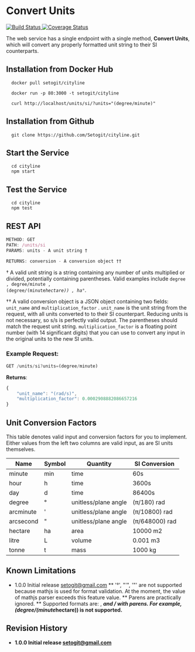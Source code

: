 # Convert Units

<a href='https://travis-ci.org/Setogit/cityline'>
<img src='https://travis-ci.org/Setogit/cityline.svg?branch=master' alt='Build Status'/>
</a>
<a href='https://coveralls.io/github/Setogit/cityline'><img src='https://coveralls.io/repos/github/Setogit/cityline/badge.svg' alt='Coverage Status' /></a>


The web service has a single endpoint with a single method, **Convert Units**, which will convert any properly formatted unit string to their SI counterparts. 

## Installation from Docker Hub

```shell
  docker pull setogit/cityline

  docker run -p 80:3000 -t setogit/cityline

  curl http://localhost/units/si/?units="(degree/minute)"
```

## Installation from Github

```shell
  git clone https://github.com/Setogit/cityline.git
```

## Start the Service

```shell
  cd cityline
  npm start
```

## Test the Service

```shell
  cd cityline
  npm test
```

## REST API

```js
METHOD: GET
PATH: /units/si
PARAMS: units - A unit string †

RETURNS: conversion - A conversion object ††
```

† A valid unit string is a string containing any number of units multiplied or divided, potentially containing parentheses. Valid examples include <code>degree , degree/minute , (degree/(minute*hectare)) , ha*°</code>.

†† A valid conversion object is a JSON object containing two fields: <code>unit_name</code> and <code>multiplication_factor</code> . <code>unit_name</code> is the unit string from the request, with all units converted to to their SI counterpart. Reducing units is not necessary,
so s/s is perfectly valid output. The parentheses should match the request unit string. <code>multiplication_factor</code> is a floating point number (with 14 significant digits) that you can use to convert any input in the original units to the new SI units.

### Example Request:
```js
GET /units/si?units=(degree/minute)
```

**Returns**:
```js
{
    "unit_name": "(rad/s)",
    "multiplication_factor": 0.0002908882086657216
}
```

## Unit Conversion Factors

This table denotes valid input and conversion factors for you to implement. Either values from the left two columns are valid input, as are SI units themselves.

| Name | Symbol | Quantity | SI Conversion |
| --- | --- | --- | --- |
| minute | min | time | 60s |
| hour | h | time | 3600s |
| day | d | time | 86400s |
| degree | ° | unitless/plane angle | (π/180) rad |
| arcminute | ' | unitless/plane angle | (π/10800) rad |
| arcsecond | " | unitless/plane angle | (π/648000) rad |
| hectare | ha | area | 10000 m2 |
| litre | L | volume | 0.001 m3 |
| tonne | t | mass | 1000 kg |

## Known Limitations

* 1.0.0 Initial release  setogit@gmail.com
    ** '°', "'", '"' are not supported because mathjs is used for format validation.  At the moment, the value of mathjs parser exceeds this feature value.
    ** Parens are practically ignored.
    ** Supported formats are: <A>, <A>*<B> and <A>/<B> with parens.  For example, (degree/(minute*hectare)) is not supported.

## Revision History

* 1.0.0 Initial release  setogit@gmail.com
